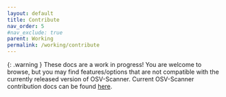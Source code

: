 ```yaml
---
layout: default
title: Contribute
nav_order: 5
#nav_exclude: true
parent: Working
permalink: /working/contribute
---
```

{: .warning }
These docs are a work in progress! You are welcome to browse, but you may find features/options that are not compatible with the currently released version of OSV-Scanner. Current OSV-Scanner contribution docs can be found [here](../contribute). 